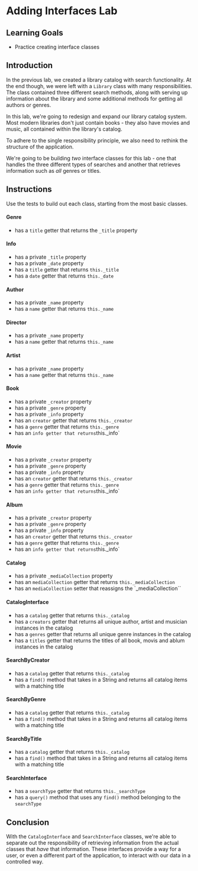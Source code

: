 # Adding Interfaces Lab

## Learning Goals

- Practice creating interface classes

## Introduction

In the previous lab, we created a library catalog with search functionality. At
the end though, we were left with a `Library` class with many responsibilities.
The class contained three different search methods, along with serving up
information about the library and some additional methods for getting all
authors or genres.

In this lab, we're going to redesign and expand our library catalog system. Most
modern libraries don't just contain books - they also have movies and music, all
contained within the library's catalog.

To adhere to the single responsibility principle, we also need to rethink the
structure of the application.

We're going to be building _two_ interface classes for this lab - one that
handles the three different types of searches and another that retrieves
information such as _all_ genres or titles.

## Instructions

Use the tests to build out each class, starting from the most basic classes.

#### Genre

- has a `title` getter that returns the `_title` property

#### Info

- has a private `_title` property
- has a private `_date` property
- has a `title` getter that returns `this._title`
- has a `date` getter that returns `this._date`

#### Author

- has a private `_name` property
- has a `name` getter that returns `this._name`

#### Director

- has a private `_name` property
- has a `name` getter that returns `this._name`

#### Artist

- has a private `_name` property
- has a `name` getter that returns `this._name`

#### Book

- has a private `_creator` property
- has a private `_genre` property
- has a private `_info` property
- has an `creator` getter that returns `this._creator`
- has a `genre` getter that returns `this._genre`
- has an `info getter that returns`this.\_info`

#### Movie

- has a private `_creator` property
- has a private `_genre` property
- has a private `_info` property
- has an `creator` getter that returns `this._creator`
- has a `genre` getter that returns `this._genre`
- has an `info getter that returns`this.\_info`

#### Album

- has a private `_creator` property
- has a private `_genre` property
- has a private `_info` property
- has an `creator` getter that returns `this._creator`
- has a `genre` getter that returns `this._genre`
- has an `info getter that returns`this.\_info`

#### Catalog

- has a private `_mediaCollection` property
- has an `mediaCollection` getter that returns `this._mediaCollection`
- has an `mediaCollection` setter that reassigns the `\_mediaCollection``

#### CatalogInterface

- has a `catalog` getter that returns `this._catalog`
- has a `creators` getter that returns all unique author, artist and musician instances in the catalog
- has a `genres` getter that returns all unique genre instances in the catalog
- has a `titles` getter that returns the titles of all book, movis and ablum instances in the catalog

#### SearchByCreator

- has a `catalog` getter that returns `this._catalog`
- has a `find()` method that takes in a String and returns all catalog items with a matching title

#### SearchByGenre

- has a `catalog` getter that returns `this._catalog`
- has a `find()` method that takes in a String and returns all catalog items with a matching title

#### SearchByTitle

- has a `catalog` getter that returns `this._catalog`
- has a `find()` method that takes in a String and returns all catalog items with a matching title

#### SearchInterface

- has a `searchType` getter that returns `this._searchType`
- has a `query()` method that uses any `find()` method belonging to the `searchType`

## Conclusion

With the `CatalogInterface` and `SearchInterface` classes, we're able to
separate out the responsibility of retrieving information from the actual
classes that _have_ that information. These interfaces provide a way for a
user, or even a different part of the application, to interact with our data
in a controlled way.
